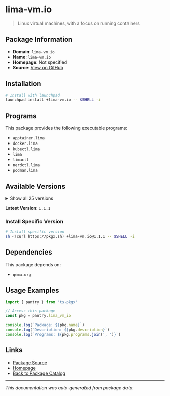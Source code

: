# lima-vm.io

> Linux virtual machines, with a focus on running containers

## Package Information

- **Domain**: `lima-vm.io`
- **Name**: `lima-vm.io`
- **Homepage**: Not specified
- **Source**: [View on GitHub](https://github.com/pkgxdev/pantry/tree/main/projects/lima-vm.io/package.yml)

## Installation

```bash
# Install with launchpad
launchpad install +lima-vm.io -- $SHELL -i
```

## Programs

This package provides the following executable programs:

- `apptainer.lima`
- `docker.lima`
- `kubectl.lima`
- `lima`
- `limactl`
- `nerdctl.lima`
- `podman.lima`

## Available Versions

<details>
<summary>Show all 25 versions</summary>

- `1.1.1`, `1.1.0`, `1.0.7`, `1.0.6`, `1.0.5`
- `1.0.4`, `1.0.3`, `1.0.2`, `1.0.1`, `1.0.0`
- `0.23.2`, `0.23.1`, `0.23.0`, `0.22.0`, `0.21.0`
- `0.20.2`, `0.20.1`, `0.20.0`, `0.19.1`, `0.19.0`
- `0.18.0`, `0.17.2`, `0.17.1`, `0.17.0`, `0.16.0`

</details>

**Latest Version**: `1.1.1`

### Install Specific Version

```bash
# Install specific version
sh <(curl https://pkgx.sh) +lima-vm.io@1.1.1 -- $SHELL -i
```

## Dependencies

This package depends on:

- `qemu.org`

## Usage Examples

```typescript
import { pantry } from 'ts-pkgx'

// Access this package
const pkg = pantry.lima_vm_io

console.log(`Package: ${pkg.name}`)
console.log(`Description: ${pkg.description}`)
console.log(`Programs: ${pkg.programs.join(', ')}`)
```

## Links

- [Package Source](https://github.com/pkgxdev/pantry/tree/main/projects/lima-vm.io/package.yml)
- [Homepage](#)
- [Back to Package Catalog](../package-catalog.md)

---

*This documentation was auto-generated from package data.*
